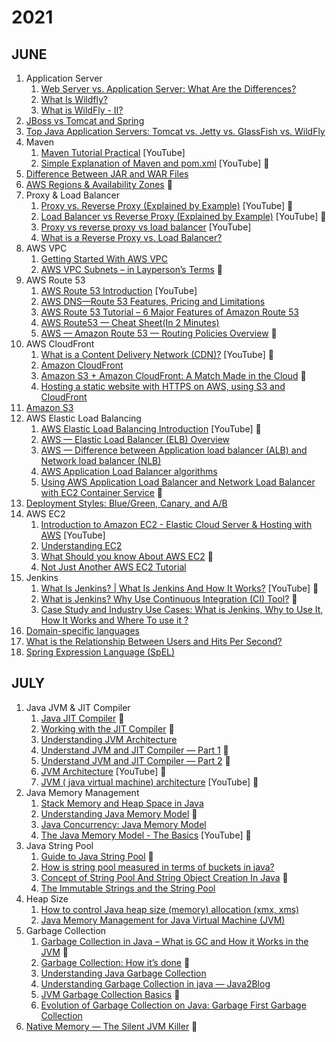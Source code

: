 # 2021

## JUNE

1. Application Server
    1. [Web Server vs. Application Server: What Are the Differences?](https://phoenixnap.com/blog/web-server-vs-application-server)
    2. [What Is Wildfly?](https://www.jrebel.com/blog/wildfly)
    3. [What is WildFly - II?](http://www.mastertheboss.com/other/faqs/what-is-wildfly)
2. [JBoss vs Tomcat and Spring](http://www.mastertheboss.com/other/jboss-stuff/jboss-vs-tomcat-and-spring)
3. [Top Java Application Servers: Tomcat vs. Jetty vs. GlassFish vs. WildFly](https://stackify.com/tomcat-vs-jetty-vs-glassfish-vs-wildfly/)
4. Maven
    1. [Maven Tutorial Practical](https://youtu.be/uEYjXpMDJiU) [YouTube]
    2. [Simple Explanation of Maven and pom.xml](https://youtu.be/KNGQ9JBQWhQ) [YouTube] 🤩
5. [Difference Between JAR and WAR Files](https://pediaa.com/what-is-the-difference-between-jar-and-war-files/)
6. [AWS Regions & Availability Zones](https://medium.com/@kyle.galbraith/the-aws-guide-to-a-zombie-apocalypse-an-explanation-of-regions-and-availability-zones-5fd4b7c2b896) 🤩
7. Proxy & Load Balancer
    1. [Proxy vs. Reverse Proxy (Explained by Example)](https://youtu.be/ozhe__GdWC8)  [YouTube] 🤩
    2. [Load Balancer vs Reverse Proxy (Explained by Example)](https://youtu.be/S8J2fkN2FeI) [YouTube] 🤩
    3. [Proxy vs reverse proxy vs load balancer](https://youtu.be/MiqrArNSxSM) [YouTube]
    4. [What is a Reverse Proxy vs. Load Balancer?](https://www.nginx.com/resources/glossary/reverse-proxy-vs-load-balancer/)
8. AWS VPC
    1. [Getting Started With AWS VPC](https://betterprogramming.pub/getting-started-with-aws-vpc-ae23ecf75743)
    2. [AWS VPC Subnets – in Layperson’s Terms](https://www.infoq.com/articles/aws-vpc-explained/) 🤩
9. AWS Route 53
    1. [AWS Route 53 Introduction](https://youtu.be/10JKpg-eqZU) [YouTube] 
    2. [AWS DNS—Route 53 Features, Pricing and Limitations](https://ns1.com/resources/aws-dns)
    3. [AWS Route 53 Tutorial – 6 Major Features of Amazon Route 53](https://data-flair.training/blogs/aws-route-53/)
    4. [AWS Route53 — Cheat Sheet(In 2 Minutes)](https://kumargaurav1247.medium.com/aws-route53-cheat-sheet-in-2-minutes-ada9b7f0fcb)
    5. [AWS — Amazon Route 53 — Routing Policies Overview](https://medium.com/awesome-cloud/aws-amazon-route-53-routing-policies-overview-285cee2d4d3b) 🤩
10. AWS CloudFront
    1. [What is a Content Delivery Network (CDN)?](https://youtu.be/Bsq5cKkS33I)  [YouTube] 🤩
    2. [Amazon CloudFront](https://medium.com/analytics-vidhya/amazon-cloudfront-ec0ce30f4eee)
    3. [Amazon S3 + Amazon CloudFront: A Match Made in the Cloud](https://aws.amazon.com/blogs/networking-and-content-delivery/amazon-s3-amazon-cloudfront-a-match-made-in-the-cloud/) 🤩
    4. [Hosting a static website with HTTPS on AWS, using S3 and CloudFront](https://medium.com/avmconsulting-blog/hosting-a-static-website-with-https-on-aws-using-s3-and-cloudfront-d32655fc0dab)
11. [Amazon S3](https://aws.amazon.com/s3/)
12. AWS Elastic Load Balancing
    1. [AWS Elastic Load Balancing Introduction](https://youtu.be/qpHLRc4Qt1E) [YouTube] 🤩
    2. [AWS — Elastic Load Balancer (ELB) Overview](https://medium.com/awesome-cloud/aws-elastic-load-balancer-elb-overview-introduction-to-aws-elb-alb-nlb-gwlb-e2820fe8fe27)
    3. [AWS — Difference between Application load balancer (ALB) and Network load balancer (NLB)](https://medium.com/awesome-cloud/aws-difference-between-application-load-balancer-and-network-load-balancer-cb8b6cd296a4)
    4. [AWS Application Load Balancer algorithms](https://medium.com/dazn-tech/aws-application-load-balancer-algorithms-765be2eca158)
    5. [Using AWS Application Load Balancer and Network Load Balancer with EC2 Container Service](https://medium.com/containers-on-aws/using-aws-application-load-balancer-and-network-load-balancer-with-ec2-container-service-d0cb0b1d5ae5) 🤩
13. [Deployment Styles: Blue/Green, Canary, and A/B](https://www.testenvironmentmanagement.com/deployment-styles-bluegreen-canary-and-ab/)
14. AWS EC2
    1. [Introduction to Amazon EC2 - Elastic Cloud Server & Hosting with AWS](https://youtu.be/TsRBftzZsQo) [YouTube] 
    2. [Understanding EC2](https://medium.com/@awsandmore/day-9-ec2-explained-in-simple-term-d7b86a278297)
    3. [What Should you know About AWS EC2](https://medium.com/swlh/what-should-you-know-about-aws-ec2-e6943dfe73cc) 🤩
    4. [Not Just Another AWS EC2 Tutorial](https://medium.com/@nitin_patil/not-just-another-aws-ec2-tutorial-98ca3ad4dbab)
15. Jenkins
    1. [What Is Jenkins? | What Is Jenkins And How It Works?](https://youtu.be/LFDrDnKPOTg) [YouTube] 🤩
    2. [What is Jenkins? Why Use Continuous Integration (CI) Tool?](https://www.guru99.com/jenkin-continuous-integration.html) 🤩
    3. [Case Study and Industry Use Cases: What is Jenkins, Why to Use It, How It Works and Where To use it ?](https://medium.com/codex/case-study-what-is-jenkins-why-to-use-it-how-it-works-and-where-to-use-it-9d669da94f70)
16. [Domain-specific languages](https://opensource.com/article/20/2/domain-specific-languages)
17. [What is the Relationship Between Users and Hits Per Second?](https://www.blazemeter.com/blog/what-relationship-between-users-and-hits-second)
18. [Spring Expression Language (SpEL)](https://www.baeldung.com/spring-expression-language)

## JULY

1. Java JVM & JIT Compiler
    1. [Java JIT Compiler](https://medium.com/runtimeerror/java-jit-compiler-c538e5e06a2) 🤩
    2. [Working with the JIT Compiler](https://www.oreilly.com/library/view/java-performance-2nd/9781492056102/ch04.html)  🤩
    3. [Understanding JVM Architecture](https://medium.com/platform-engineer/understanding-jvm-architecture-22c0ddf09722) 
    4. [Understand JVM and JIT Compiler — Part 1](https://julio-falbo.medium.com/understand-jvm-and-jit-compiler-part-1-a94c27d32478) 🤩
    5. [Understand JVM and JIT Compiler — Part 2](https://julio-falbo.medium.com/understand-jvm-and-jit-compiler-part-2-cc6f26fff721) 🤩
    6. [JVM Architecture](https://www.youtube.com/watch?v=dncpVFP1JeQ) [YouTube] 🤩
    7. [JVM ( java virtual machine) architecture](https://youtu.be/ZBJ0u9MaKtM) [YouTube] 🤩
2. Java Memory Management
    1. [Stack Memory and Heap Space in Java](https://www.baeldung.com/java-stack-heap)
    2. [Understanding Java Memory Model](https://medium.com/platform-engineer/understanding-java-memory-model-1d0863f6d973) 🤩
    3. [Java Concurrency: Java Memory Model](https://medium.com/javarevisited/java-concurrency-java-memory-model-96e3ac36ec6b)
    4. [The Java Memory Model - The Basics](https://youtu.be/LCSqZyjBwWA) [YouTube] 🤩
3. Java String Pool
    1. [Guide to Java String Pool](https://www.baeldung.com/java-string-pool) 🤩
    2. [How is string pool measured in terms of buckets in java?](https://stackoverflow.com/questions/56375987/how-is-string-pool-measured-in-terms-of-buckets-in-java)
    3. [Concept of String Pool And String Object Creation In Java](https://medium.com/nerd-for-tech/concept-of-string-pool-and-string-object-creation-in-java-27ed2b3089f5) 🤩
    4. [The Immutable Strings and the String Pool](https://medium.com/swlh/the-immutable-strings-and-the-string-pool-25c144fab582)
4. Heap Size
    1. [How to control Java heap size (memory) allocation (xmx, xms)](https://alvinalexander.com/blog/post/java/java-xmx-xms-memory-heap-size-control/)
    2. [Java Memory Management for Java Virtual Machine (JVM)](https://www.betsol.com/blog/java-memory-management-for-java-virtual-machine-jvm/)
5. Garbage Collection
    1. [Garbage Collection in Java – What is GC and How it Works in the JVM](https://www.freecodecamp.org/news/garbage-collection-in-java-what-is-gc-and-how-it-works-in-the-jvm/) 🤩
    2. [Garbage Collection: How it’s done](https://medium.com/@kasunpdh/garbage-collection-how-its-done-d48135c7fe77) 🤩
    3. [Understanding Java Garbage Collection](https://medium.com/platform-engineer/understanding-java-garbage-collection-54fc9230659a) 
    4. [Understanding Garbage Collection in java — Java2Blog](https://medium.com/javarevisited/understanding-garbage-collection-in-java-java2blog-639bceaa4426)
    5. [JVM Garbage Collection Basics](https://medium.com/javarevisited/jvm-garbage-collection-basics-edce6791ae98) 🤩
    6. [Evolution of Garbage Collection on Java: Garbage First Garbage Collection](https://medium.com/@hansrajchoudhary_88463/evolution-of-garbage-collection-on-java-garbage-first-garbage-collection-a3f39b1a9ae0)
6. [Native Memory — The Silent JVM Killer](https://medium.com/swlh/native-memory-the-silent-jvm-killer-595913cba8e7) 🤩
